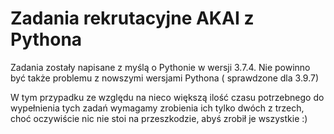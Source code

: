 # Zadania rekrutacyjne AKAI z Pythona

Zadania zostały napisane z myślą o Pythonie w wersji 3.7.4. Nie powinno być także problemu z nowszymi wersjami Pythona (
sprawdzone dla 3.9.7)

W tym przypadku ze względu na nieco większą ilość czasu potrzebnego do wypełnienia tych zadań wymagamy zrobienia ich
tylko dwóch z trzech, choć oczywiście nic nie stoi na przeszkodzie, abyś zrobił je wszystkie :)
